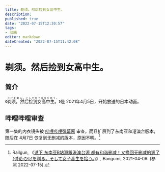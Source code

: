 ```yaml
---
title: 剃须。然后捡到女高中生。
description:
published: true
date: "2022-07-15T12:30:57"
tags:
- 动画
editor: markdown
dateCreated: "2022-07-15T11:42:08"
---
```


# 剃须。然后捡到女高中生。

## 简介

《<ruby>剃须。然后捡到女高中生。<rp>(</rp><rt>ひげを剃る。そして女子高生を拾う。</rt><rp>)</rp></ruby>》是 2021年4月5日，开始放送的日本动画。

## 哔哩哔哩审查

第一集的内衣镜头被 [哔哩哔哩弹幕网][] 审查，而且扩展到了东南亚和港澳台版本，随后在 4月7日 恢复到无删减的版本，原因不明。[^19147]

[哔哩哔哩弹幕网]: /website/哔哩哔哩弹幕网.md

[^19147]: Railgun, 《[说下 东南亚B站源跟港澳台源 都有和谐删减！又换回无删减的源了 (讨论:ひげを剃る。そして女子高生を拾う。)](https://web.archive.org/web/20210501054818/https://bangumi.tv/subject/topic/19147)》, Bangumi, 2021-04-06. (参照 2022-07-15).
